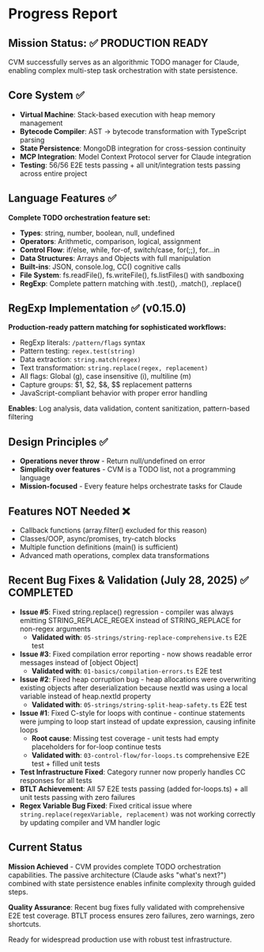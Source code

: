 # Progress Report

## Mission Status: ✅ PRODUCTION READY

CVM successfully serves as an algorithmic TODO manager for Claude, enabling complex multi-step task orchestration with state persistence.

## Core System ✅
- **Virtual Machine**: Stack-based execution with heap memory management
- **Bytecode Compiler**: AST → bytecode transformation with TypeScript parsing
- **State Persistence**: MongoDB integration for cross-session continuity
- **MCP Integration**: Model Context Protocol server for Claude integration
- **Testing**: 56/56 E2E tests passing + all unit/integration tests passing across entire project

## Language Features ✅
**Complete TODO orchestration feature set:**
- **Types**: string, number, boolean, null, undefined
- **Operators**: Arithmetic, comparison, logical, assignment
- **Control Flow**: if/else, while, for-of, switch/case, for(;;), for...in
- **Data Structures**: Arrays and Objects with full manipulation
- **Built-ins**: JSON, console.log, CC() cognitive calls
- **File System**: fs.readFile(), fs.writeFile(), fs.listFiles() with sandboxing
- **RegExp**: Complete pattern matching with .test(), .match(), .replace()

## RegExp Implementation ✅ (v0.15.0)
**Production-ready pattern matching for sophisticated workflows:**
- RegExp literals: `/pattern/flags` syntax
- Pattern testing: `regex.test(string)`
- Data extraction: `string.match(regex)`
- Text transformation: `string.replace(regex, replacement)`
- All flags: Global (g), case insensitive (i), multiline (m)
- Capture groups: $1, $2, $&, $$ replacement patterns
- JavaScript-compliant behavior with proper error handling

**Enables**: Log analysis, data validation, content sanitization, pattern-based filtering

## Design Principles ✅
- **Operations never throw** - Return null/undefined on error
- **Simplicity over features** - CVM is a TODO list, not a programming language
- **Mission-focused** - Every feature helps orchestrate tasks for Claude

## Features NOT Needed ❌
- Callback functions (array.filter() excluded for this reason)
- Classes/OOP, async/promises, try-catch blocks
- Multiple function definitions (main() is sufficient)
- Advanced math operations, complex data transformations

## Recent Bug Fixes & Validation (July 28, 2025) ✅ COMPLETED
- **Issue #5**: Fixed string.replace() regression - compiler was always emitting STRING_REPLACE_REGEX instead of STRING_REPLACE for non-regex arguments
  - **Validated with**: `05-strings/string-replace-comprehensive.ts` E2E test
- **Issue #3**: Fixed compilation error reporting - now shows readable error messages instead of [object Object]
  - **Validated with**: `01-basics/compilation-errors.ts` E2E test
- **Issue #2**: Fixed heap corruption bug - heap allocations were overwriting existing objects after deserialization because nextId was using a local variable instead of heap.nextId property
  - **Validated with**: `05-strings/string-split-heap-safety.ts` E2E test
- **Issue #1**: Fixed C-style for loops with continue - continue statements were jumping to loop start instead of update expression, causing infinite loops
  - **Root cause**: Missing test coverage - unit tests had empty placeholders for for-loop continue tests
  - **Validated with**: `03-control-flow/for-loops.ts` comprehensive E2E test + filled unit tests
- **Test Infrastructure Fixed**: Category runner now properly handles CC responses for all tests
- **BTLT Achievement**: All 57 E2E tests passing (added for-loops.ts) + all unit tests passing with zero failures
- **Regex Variable Bug Fixed**: Fixed critical issue where `string.replace(regexVariable, replacement)` was not working correctly by updating compiler and VM handler logic

## Current Status
**Mission Achieved** - CVM provides complete TODO orchestration capabilities. The passive architecture (Claude asks "what's next?") combined with state persistence enables infinite complexity through guided steps.

**Quality Assurance**: Recent bug fixes fully validated with comprehensive E2E test coverage. BTLT process ensures zero failures, zero warnings, zero shortcuts.

Ready for widespread production use with robust test infrastructure.